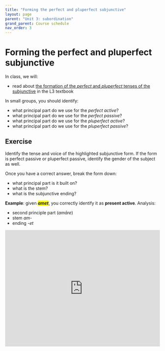 ```yaml
---
title: "Forming the perfect and pluperfect subjunctive"
layout: page
parent: "Unit 3: subordination"
grand_parent: Course schedule
nav_order: 3
---
```



# Forming the perfect and pluperfect subjunctive


In class, we will:

- read about [the formation of the *perfect* and *pluperfect* tenses of the subjunctive](https://lingualatina.github.io/textbook/presentation/07-subjunctive/) in the L3 textbook

In small groups, you should identify:

- what principal part do we use for the *perfect active*?
- what principal part do we use for the *perfect passive*?
- what principal part do we use for the *pluperfect active*?
- what principal part do we use for the *pluperfect passive*?


## Exercise

Identify the tense and voice of the highlighted subjunctive form.  If the form is perfect passive or pluperfect passive, identify the gender of the subject as well.

Once you have a correct answer, break the form down:

- what principal part is it built on?  
- what is the stem?
- what is the subjunctive ending?

**Example**:  given ***<span class="highlight">amet</span>***, you correctly identify it as **present active**. Analysis:

- second principle part (*amāre*)
- stem *am-*
- ending *-et*

<iframe width="100%" height="378" frameborder="0"
  src="https://observablehq.com/embed/@l3/identify-subjunctive-forms?cell=viewof+quizdata&cell=question&cell=viewof+answer&cell=verified&cell=css"></iframe>



  <style scoped>
    .highlight {
      background-color: yellow;
    }
  </style>
